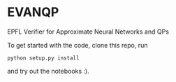 EVANQP
===

EPFL Verifier for Approximate Neural Networks and QPs

To get started with the code, clone this repo, run
```
python setup.py install
```
and try out the notebooks :).